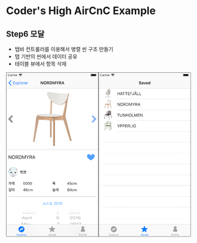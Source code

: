 # Coder's High AirCnC Example

## Step6 모달

- 탭바 컨트롤러를 이용해서 병렬 씬 구조 만들기
- 탭 기반의 씬에서 데이터 공유
- 테이블 뷰에서 항목 삭제

![](https://github.com/CodersHigh/AirCnC/blob/Step5/Sceenshot.png?raw=true)
